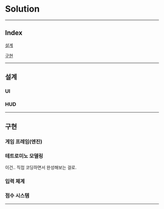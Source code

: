# Solution

---

## Index


[설계](#설계)  

[구현](#구현)



---

## 설계

### UI

### HUD

---

## 구현

### 게임 프레임(엔진)  


### 테트로미노 모델링

이건.. 직접 코딩하면서 완성해보는 걸로.


### 입력 체계

### 점수 시스템

---